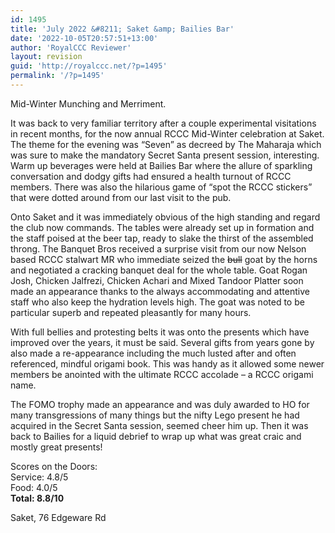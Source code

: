 ```yaml
---
id: 1495
title: 'July 2022 &#8211; Saket &amp; Bailies Bar'
date: '2022-10-05T20:57:51+13:00'
author: 'RoyalCCC Reviewer'
layout: revision
guid: 'http://royalccc.net/?p=1495'
permalink: '/?p=1495'
---
```


Mid-Winter Munching and Merriment.

It was back to very familiar territory after a couple experimental visitations in recent months, for the now annual RCCC Mid-Winter celebration at Saket. The theme for the evening was “Seven” as decreed by The Maharaja which was sure to make the mandatory Secret Santa present session, interesting. Warm up beverages were held at Bailies Bar where the allure of sparkling conversation and dodgy gifts had ensured a health turnout of RCCC members. There was also the hilarious game of “spot the RCCC stickers” that were dotted around from our last visit to the pub.

Onto Saket and it was immediately obvious of the high standing and regard the club now commands. The tables were already set up in formation and the staff poised at the beer tap, ready to slake the thirst of the assembled throng. The Banquet Bros received a surprise visit from our now Nelson based RCCC stalwart MR who immediate seized the <del>bull</del> goat by the horns and negotiated a cracking banquet deal for the whole table. Goat Rogan Josh, Chicken Jalfrezi, Chicken Achari and Mixed Tandoor Platter soon made an appearance thanks to the always accommodating and attentive staff who also keep the hydration levels high. The goat was noted to be particular superb and repeated pleasantly for many hours.

With full bellies and protesting belts it was onto the presents which have improved over the years, it must be said. Several gifts from years gone by also made a re-appearance including the much lusted after and often referenced, mindful origami book. This was handy as it allowed some newer members be anointed with the ultimate RCCC accolade – a RCCC origami name.

The FOMO trophy made an appearance and was duly awarded to HO for many transgressions of many things but the nifty Lego present he had acquired in the Secret Santa session, seemed cheer him up. Then it was back to Bailies for a liquid debrief to wrap up what was great craic and mostly great presents!

Scores on the Doors:  
Service: 4.8/5  
Food: 4.0/5  
**Total: 8.8/10**

Saket, 76 Edgeware Rd